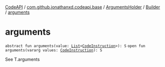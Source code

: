 [CodeAPI](../../../index.md) / [com.github.jonathanxd.codeapi.base](../../index.md) / [ArgumentsHolder](../index.md) / [Builder](index.md) / [arguments](.)

# arguments

`abstract fun arguments(value: `[`List`](https://kotlinlang.org/api/latest/jvm/stdlib/kotlin.collections/-list/index.html)`<`[`CodeInstruction`](../../../com.github.jonathanxd.codeapi/-code-instruction.md)`>): S`
`open fun arguments(vararg values: `[`CodeInstruction`](../../../com.github.jonathanxd.codeapi/-code-instruction.md)`): S`

See T.arguments

